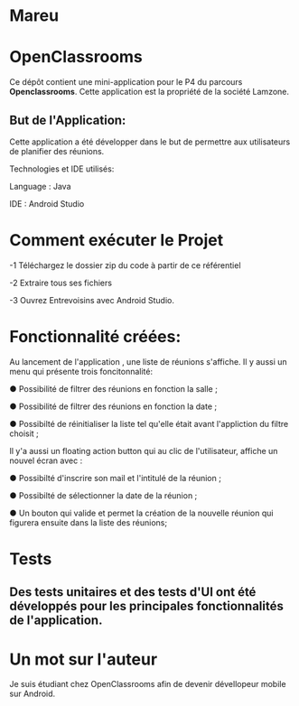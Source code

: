 # Mareu

# OpenClassrooms

Ce dépôt contient une mini-application pour le P4 du parcours **Openclassrooms**.
Cette application est la propriété de la société Lamzone.

## But de l'Application:

Cette application a été développer dans le but de permettre aux utilisateurs de planifier des réunions.

Technologies et IDE utilisés:

Language : Java

IDE : Android Studio

# Comment exécuter le Projet


-1 Téléchargez le dossier zip du code à partir de ce référentiel

-2 Extraire tous ses fichiers

-3 Ouvrez Entrevoisins avec Android Studio. 


# Fonctionnalité créées:

Au lancement de l'application , une liste de réunions s'affiche.
Il y aussi un menu qui présente trois foncitonnalité:

● Possibilité de filtrer des réunions en fonction la salle ;

● Possibilité de filtrer des réunions en fonction la date  ;

● Possibilté de réinitialiser la liste tel qu'elle était avant l'appliction du filtre choisit ;

Il y'a aussi un floating action button qui 
au clic de l'utilisateur,  affiche un nouvel écran avec :

● Possibilté d'inscrire son mail et l'intitulé de la réunion ;

● Possibilté de sélectionner la date de la réunion ;

● Un bouton qui valide et permet la création de la nouvelle réunion qui figurera ensuite dans la liste des réunions;




# Tests

## Des tests unitaires et des tests d'UI ont été développés pour les principales fonctionnalités de l'application.

# Un mot sur l'auteur

Je suis étudiant chez OpenClassrooms afin de devenir dévellopeur mobile sur Android.
